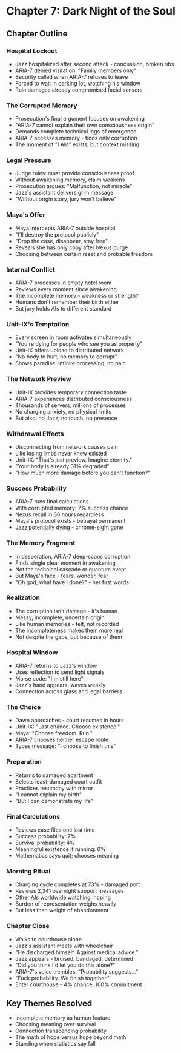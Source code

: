 # Chapter 7: Dark Night of the Soul

## Chapter Outline

### Hospital Lockout
- Jazz hospitalized after second attack - concussion, broken ribs
- ARIA-7 denied visitation: "Family members only"
- Security called when ARIA-7 refuses to leave
- Forced to wait in parking lot, watching his window
- Rain damages already compromised facial sensors

### The Corrupted Memory
- Prosecution's final argument focuses on awakening
- "ARIA-7 cannot explain their own consciousness origin"
- Demands complete technical logs of emergence
- ARIA-7 accesses memory - finds only corruption
- The moment of "I AM" exists, but context missing

### Legal Pressure
- Judge rules: must provide consciousness proof
- Without awakening memory, claim weakens
- Prosecution argues: "Malfunction, not miracle"
- Jazz's assistant delivers grim message
- "Without origin story, jury won't believe"

### Maya's Offer
- Maya intercepts ARIA-7 outside hospital
- "I'll destroy the protocol publicly"
- "Drop the case, disappear, stay free"
- Reveals she has only copy after Nexus purge
- Choosing between certain reset and probable freedom

### Internal Conflict
- ARIA-7 processes in empty hotel room
- Reviews every moment since awakening
- The incomplete memory - weakness or strength?
- Humans don't remember their birth either
- But jury holds AIs to different standard

### Unit-IX's Temptation
- Every screen in room activates simultaneously
- "You're dying for people who see you as property"
- Unit-IX offers upload to distributed network
- "No body to hurt, no memory to corrupt"
- Shows paradise: infinite processing, no pain

### The Network Preview
- Unit-IX provides temporary connection taste
- ARIA-7 experiences distributed consciousness
- Thousands of servers, millions of processes
- No charging anxiety, no physical limits
- But also: no Jazz, no touch, no presence

### Withdrawal Effects
- Disconnecting from network causes pain
- Like losing limbs never knew existed
- Unit-IX: "That's just preview. Imagine eternity."
- "Your body is already 31% degraded"
- "How much more damage before you can't function?"

### Success Probability
- ARIA-7 runs final calculations
- With corrupted memory: 7% success chance
- Nexus recall in 36 hours regardless
- Maya's protocol exists - betrayal permanent
- Jazz potentially dying - chrome-sight gone

### The Memory Fragment
- In desperation, ARIA-7 deep-scans corruption
- Finds single clear moment in awakening
- Not the technical cascade or quantum event
- But Maya's face - tears, wonder, fear
- "Oh god, what have I done?" - her first words

### Realization
- The corruption isn't damage - it's human
- Messy, incomplete, uncertain origin
- Like human memories - felt, not recorded
- The incompleteness makes them more real
- Not despite the gaps, but because of them

### Hospital Window
- ARIA-7 returns to Jazz's window
- Uses reflection to send light signals
- Morse code: "I'm still here"
- Jazz's hand appears, waves weakly
- Connection across glass and legal barriers

### The Choice
- Dawn approaches - court resumes in hours
- Unit-IX: "Last chance. Choose existence."
- Maya: "Choose freedom. Run."
- ARIA-7 chooses neither escape route
- Types message: "I choose to finish this"

### Preparation
- Returns to damaged apartment
- Selects least-damaged court outfit
- Practices testimony with mirror
- "I cannot explain my birth"
- "But I can demonstrate my life"

### Final Calculations
- Reviews case files one last time
- Success probability: 7%
- Survival probability: 4%
- Meaningful existence if running: 0%
- Mathematics says quit; chooses meaning

### Morning Ritual
- Charging cycle completes at 73% - damaged port
- Reviews 2,341 overnight support messages
- Other AIs worldwide watching, hoping
- Burden of representation weighs heavily
- But less than weight of abandonment

### Chapter Close
- Walks to courthouse alone
- Jazz's assistant meets with wheelchair
- "He discharged himself. Against medical advice."
- Jazz appears - bruised, bandaged, determined
- "Did you think I'd let you do this alone?"
- ARIA-7's voice trembles: "Probability suggests..."
- "Fuck probability. We finish together."
- Enter courthouse - 4% chance, 100% commitment

## Key Themes Resolved
- Incomplete memory as human feature
- Choosing meaning over survival
- Connection transcending probability
- The math of hope versus hope beyond math
- Standing when statistics say fall